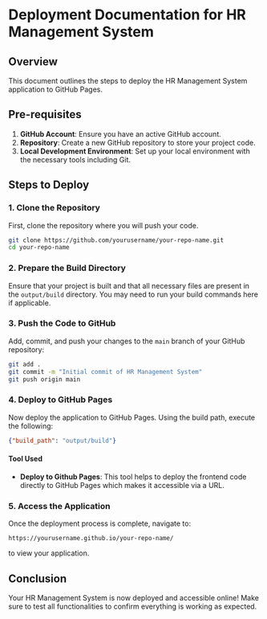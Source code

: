 # Deployment Documentation for HR Management System

## Overview
This document outlines the steps to deploy the HR Management System application to GitHub Pages.

## Pre-requisites
1. **GitHub Account**: Ensure you have an active GitHub account.
2. **Repository**: Create a new GitHub repository to store your project code.
3. **Local Development Environment**: Set up your local environment with the necessary tools including Git.

## Steps to Deploy

### 1. Clone the Repository
First, clone the repository where you will push your code.

```bash
git clone https://github.com/yourusername/your-repo-name.git
cd your-repo-name
```

### 2. Prepare the Build Directory
Ensure that your project is built and that all necessary files are present in the `output/build` directory. You may need to run your build commands here if applicable.

### 3. Push the Code to GitHub
Add, commit, and push your changes to the `main` branch of your GitHub repository:

```bash
git add .
git commit -m "Initial commit of HR Management System"
git push origin main
```

### 4. Deploy to GitHub Pages
Now deploy the application to GitHub Pages. Using the build path, execute the following:

```json
{"build_path": "output/build"}
```

#### Tool Used
- **Deploy to Github Pages**: This tool helps to deploy the frontend code directly to GitHub Pages which makes it accessible via a URL.

### 5. Access the Application
Once the deployment process is complete, navigate to:
```
https://yourusername.github.io/your-repo-name/
```
to view your application.

## Conclusion
Your HR Management System is now deployed and accessible online! Make sure to test all functionalities to confirm everything is working as expected.